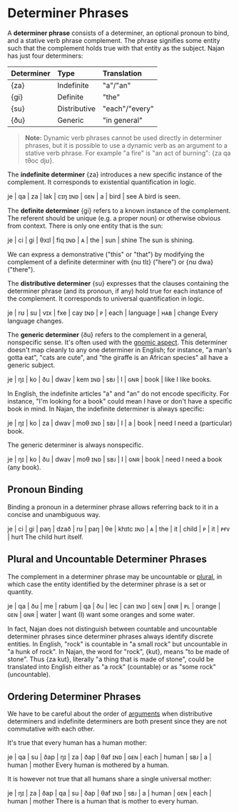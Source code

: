 # Determiner Phrases

A **determiner phrase** consists of a determiner, an optional pronoun to bind,
and a stative verb phrase complement. The phrase signifies some entity such that
the complement holds true with that entity as the subject. Najan has just four
determiners:

| Determiner | Type         | Translation    |
| :--------- | :----------- | :------------- |
| {za}       | Indefinite   | "a"/"an"       |
| {gi}       | Definite     | "the"          |
| {su}       | Distributive | "each"/"every" |
| {ðu}       | Generic      | "in general"   |

> **Note:** Dynamic verb phrases cannot be used directly in determiner phrases,
but it is possible to use a dynamic verb as an argument to a stative verb
phrase. For example "a fire" is "an act of burning": {za qa tθoc djʊ}.

The **indefinite determiner** {za} introduces a new specific instance of the
complement. It corresponds to existential quantification in logic.

<gloss>
je  | qa  | za | lak  | cɪŋ
ɪɴᴅ | ɢᴇɴ | a  | bird | see
A bird is seen.
</gloss>

The **definite determiner** {gi} refers to a known instance of the complement.
The referent should be unique (e.g. a proper noun) or otherwise obvious from
context. There is only one entity that is the sun:

<gloss>
je  | ci | gi  | θxɪl | fiq
ɪɴᴅ | ᴀ  | the | sun  | shine
The sun is shining.
</gloss>

We can express a demonstrative ("this" or "that") by modifying the complement of
a definite determiner with {nʊ tlɪ} ("here") or {nʊ dwa} ("there").

The **distributive determiner** {su} expresses that the clauses containing the
determiner phrase (and its pronoun, if any) hold true for each instance of the
complement. It corresponds to universal quantification in logic.

<gloss>
je  | rʊ | su   | vɪx      | fxe | cay
ɪɴᴅ | ᴘ  | each | language | ʜᴀʙ | change
Every language changes.
</gloss>

The **generic determiner** {ðu} refers to the complement in a general,
nonspecific sense. It's often used with the [gnomic aspect](./tense-aspect).
This determiner doesn't map cleanly to any one determiner in English; for
instance, "a man's gotta eat", "cats are cute", and "the giraffe is an African
species" all have a generic subject.

<gloss>
je  | ŋɪ  | ko | ðu  | dwav | kem
ɪɴᴅ | sʙᴊ | I  | ɢɴʀ | book | like
I like books.
</gloss>

In English, the indefinite articles "a" and "an" do not encode specificity. For
instance, "I'm looking for a book" could mean I have or don't have a specific
book in mind. In Najan, the indefinite determiner is always specific:

<gloss>
je  | ŋɪ  | ko | za | dwav | moθ
ɪɴᴅ | sʙᴊ | I  | a  | book | need
I need a (particular) book.
</gloss>

The generic determiner is always nonspecific.

<gloss>
je  | ŋɪ  | ko | ðu  | dwav | moθ
ɪɴᴅ | sʙᴊ | I  | ɢɴʀ | book | need
I need a book (any book).
</gloss>

## Pronoun Binding

Binding a pronoun in a determiner phrase allows referring back to it in a
concise and unambiguous way.

<gloss>
je  | ci | gi  | paŋ | dzað  | rʊ | paŋ | θe  | khɪtc
ɪɴᴅ | ᴀ  | the | it  | child | ᴘ  | it  | ᴘғᴠ | hurt
The child hurt itself.
</gloss>

## Plural and Uncountable Determiner Phrases

The complement in a determiner phrase may be uncountable or
[plural](./pluralization.md), in which case the entity identified by the
determiner phrase is a set or quantity.

<gloss>
je  | qa  | ðu  | me | rabʊm  | qa  | ðu  | lec   | can
ɪɴᴅ | ɢᴇɴ | ɢɴʀ | ᴘʟ | orange | ɢᴇɴ | ɢɴʀ | water | want
(I) want some oranges and some water.
</gloss>

In fact, Najan does not distinguish between countable and uncountable determiner
phrases since determiner phrases always identify discrete entities. In English,
"rock" is countable in "a small rock" but uncountable in "a hunk of rock". In
Najan, the word for "rock", {kut}, means "to be made of stone". Thus {za kut},
literally "a thing that is made of stone", could be translated into English
either as "a rock" (countable) or as "some rock" (uncountable).

## Ordering Determiner Phrases

We have to be careful about the order of [arguments](./arguments.md) when
distributive determiners and indefinite determiners are both present since they
are not commutative with each other.

It's true that every human has a human mother:

<gloss>
je  | qa  | su   | ðap   | ŋɪ  | za | ðap   | θaf
ɪɴᴅ | ɢᴇɴ | each | human | sʙᴊ | a  | human | mother
Every human is mothered by a human.
</gloss>

It is however not true that all humans share a single universal mother:

<gloss>
je  | ŋɪ  | za | ðap   | qa  | su   | ðap   | θaf
ɪɴᴅ | sʙᴊ | a  | human | ɢᴇɴ | each | human | mother
There is a human that is mother to every human.
</gloss>
